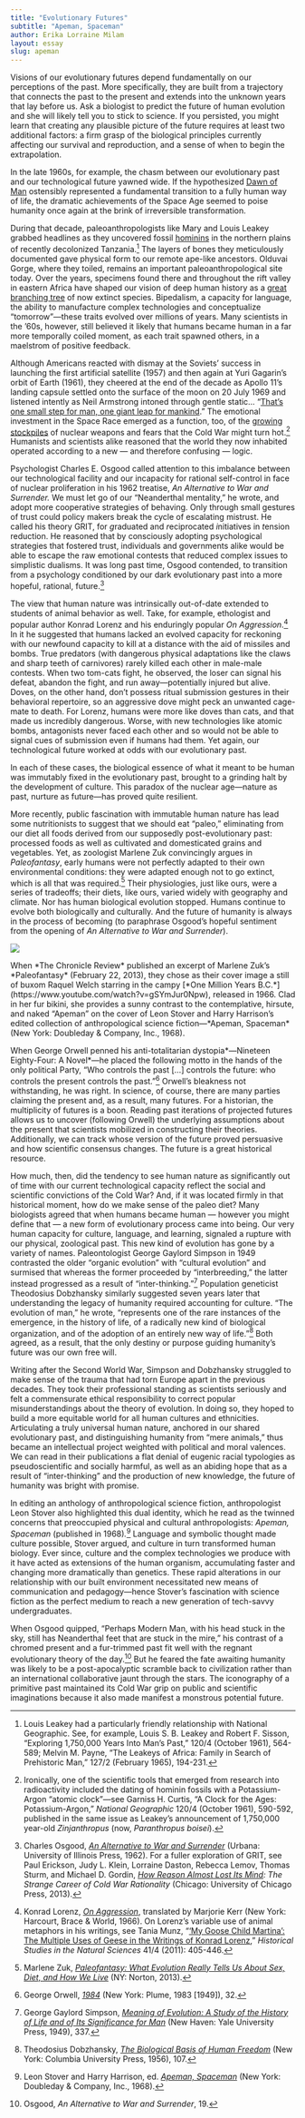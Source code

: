 ```yaml
---
title: "Evolutionary Futures"
subtitle: "Apeman, Spaceman"
author: Erika Lorraine Milam
layout: essay
slug: apeman
---
```

Visions of our evolutionary futures depend fundamentally on our
perceptions of the past. More specifically, they are built from a
trajectory that connects the past to the present and extends into the
unknown years that lay before us. Ask a biologist to predict the future
of human evolution and she will likely tell you to stick to science. If
you persisted, you might learn that creating any plausible picture of
the future requires at least two additional factors: a firm grasp of the
biological principles currently affecting our survival and reproduction,
and a sense of when to begin the extrapolation.

In the late 1960s, for example, the chasm between our evolutionary past
and our technological future yawned wide. If the hypothesized [Dawn of
Man](https://www.youtube.com/watch?v=ML1OZCHixR0) ostensibly represented
a fundamental transition to a fully human way of life, the dramatic
achievements of the Space Age seemed to poise humanity once again at the
brink of irreversible transformation.

During that decade, paleoanthropologists like Mary and Louis Leakey
grabbed headlines as they uncovered fossil
[hominins](http://www.smithsonianmag.com/science-nature/whats-in-a-name-hominid-versus-hominin-216054/)
in the northern plains of recently decolonized Tanzania.[^1] The layers
of bones they meticulously documented gave physical form to our remote
ape-like ancestors. Olduvai Gorge, where they toiled, remains an
important paleoanthropological site today. Over the years, specimens
found there and throughout the rift valley in eastern Africa have shaped
our vision of deep human history as a [great branching
tree](http://humanorigins.si.edu/evidence/human-family-tree) of now
extinct species. Bipedalism, a capacity for language, the ability to
manufacture complex technologies and conceptualize “tomorrow”—these
traits evolved over millions of years. Many scientists in the ’60s,
however, still believed it likely that humans became human in a far more
temporally coiled moment, as each trait spawned others, in a maelstrom
of positive feedback.

Although Americans reacted with dismay at the Soviets’ success in
launching the first artificial satellite (1957) and then again at Yuri
Gagarin’s orbit of Earth (1961), they cheered at the end of the decade
as Apollo 11’s landing capsule settled onto the surface of the moon on
20 July 1969 and listened intently as Neil Armstrong intoned through
gentle static… “[That’s one small step for man, one giant leap for
mankind](http://www.youtube.com/watch?v=Z9WDsgCIroE).” The emotional
investment in the Space Race emerged as a function, too, of the [growing
stockpiles](http://blog.nuclearsecrecy.com/2012/05/11/friday-image-visualizing-the-stockpile/)
of nuclear weapons and fears that the Cold War might turn hot.[^2]
Humanists and scientists alike reasoned that the world they now
inhabited operated according to a new — and therefore confusing — logic.

Psychologist Charles E. Osgood called attention to this imbalance
between our technological facility and our incapacity for rational
self-control in face of nuclear proliferation in his 1962 treatise, *An
Alternative to War and Surrender.* We must let go of our “Neanderthal
mentality,” he wrote, and adopt more cooperative strategies of behaving.
Only through small gestures of trust could policy makers break the cycle
of escalating mistrust. He called his theory GRIT, for *g*raduated and
*r*eciprocated *i*nitiatives in *t*ension reduction. He reasoned that by
consciously adopting psychological strategies that fostered trust,
individuals and governments alike would be able to escape the raw
emotional contests that reduced complex issues to simplistic dualisms.
It was long past time, Osgood contended, to transition from a psychology
conditioned by our dark evolutionary past into a more hopeful, rational,
future.[^3]

The view that human nature was intrinsically out-of-date extended to
students of animal behavior as well. Take, for example, ethologist and
popular author Konrad Lorenz and his enduringly popular *On
Aggression*.[^4] In it he suggested that humans lacked an evolved
capacity for reckoning with our newfound capacity to kill at a distance
with the aid of missiles and bombs. True predators (with dangerous
physical adaptations like the claws and sharp teeth of carnivores)
rarely killed each other in male-male contests. When two tom-cats fight,
he observed, the loser can signal his defeat, abandon the fight, and run
away—potentially injured but alive. Doves, on the other hand, don’t
possess ritual submission gestures in their behavioral repertoire, so an
aggressive dove might peck an unwanted cage-mate to death. For Lorenz,
humans were more like doves than cats, and that made us incredibly
dangerous. Worse, with new technologies like atomic bombs, antagonists
never faced each other and so would not be able to signal cues of
submission even if humans had them. Yet again, our technological future
worked at odds with our evolutionary past.

In each of these cases, the biological essence of what it meant to be
human was immutably fixed in the evolutionary past, brought to a
grinding halt by the development of culture. This paradox of the nuclear
age—nature as past, nurture as future—has proved quite resilient.

More recently, public fascination with immutable human nature has lead
some nutritionists to suggest that we should eat “paleo,” eliminating
from our diet all foods derived from our supposedly post-evolutionary
past: processed foods as well as cultivated and domesticated grains and
vegetables. Yet, as zoologist Marlene Zuk convincingly argues in
*Paleofantasy*, early humans were not perfectly adapted to their own
environmental conditions: they were adapted enough not to go extinct,
which is all that was required.[^5] Their physiologies, just like ours,
were a series of tradeoffs; their diets, like ours, varied widely with
geography and climate. Nor has human biological evolution stopped.
Humans continue to evolve both biologically and culturally. And the
future of humanity is always in the process of becoming (to paraphrase
Osgood’s hopeful sentiment from the opening of *An Alternative to War
and Surrender*).

<img src="Milam-Paleofantasy.jpg"/>

<p class="caption">
When *The Chronicle Review* published an
excerpt of Marlene Zuk’s *Paleofantasy* (February 22, 2013), they
chose as their cover image a still of buxom Raquel Welch starring in
the campy [*One Million Years
B.C.*](https://www.youtube.com/watch?v=gSYmJur0Npw), released in 1966.
Clad in her fur bikini, she provides a sunny contrast to the
contemplative, hirsute, and naked “Apeman” on the cover of Leon Stover
and Harry Harrison’s edited collection of anthropological science
fiction—*Apeman, Spaceman* (New York: Doubleday & Company, Inc.,
1968).
</p>

When George Orwell penned his anti-totalitarian dystopia*—Nineteen
Eighty-Four: A Novel*—he placed the following motto in the hands of the
only political Party, “Who controls the past […] controls the future:
who controls the present controls the past.”[^6] Orwell’s bleakness not
withstanding, he was right. In science, of course, there are many
parties claiming the present and, as a result, many futures. For a
historian, the multiplicity of futures is a boon. Reading past
iterations of projected futures allows us to uncover (following Orwell)
the underlying assumptions about the present that scientists mobilized
in constructing their theories. Additionally, we can track whose version
of the future proved persuasive and how scientific consensus changes.
The future is a great historical resource.

How much, then, did the tendency to see human nature as significantly
out of time with our current technological capacity reflect the social
and scientific convictions of the Cold War? And, if it was located
firmly in that historical moment, how do we make sense of the paleo
diet? Many biologists agreed that when humans became human — however you
might define that — a new form of evolutionary process came into being.
Our very human capacity for culture, language, and learning, signaled a
rupture with our physical, zoological past. This new kind of evolution
has gone by a variety of names. Paleontologist George Gaylord Simpson in
1949 contrasted the older “organic evolution” with “cultural evolution”
and surmised that whereas the former proceeded by “interbreeding,” the
latter instead progressed as a result of “inter-thinking.”[^7]
Population geneticist Theodosius Dobzhansky similarly suggested seven
years later that understanding the legacy of humanity required
accounting for culture. “The evolution of man,” he wrote, “represents
one of the rare instances of the emergence, in the history of life, of a
radically new kind of biological organization, and of the adoption of an
entirely new way of life.”[^8] Both agreed, as a result, that the only
destiny or purpose guiding humanity’s future was our own free will.

Writing after the Second World War, Simpson and Dobzhansky struggled to
make sense of the trauma that had torn Europe apart in the previous
decades. They took their professional standing as scientists seriously
and felt a commensurate ethical responsibility to correct popular
misunderstandings about the theory of evolution. In doing so, they hoped
to build a more equitable world for all human cultures and ethnicities.
Articulating a truly universal human nature, anchored in our shared
evolutionary past, and distinguishing humanity from “mere animals,” thus
became an intellectual project weighted with political and moral
valences. We can read in their publications a flat denial of eugenic
racial typologies as pseudoscientific and socially harmful, as well as
an abiding hope that as a result of “inter-thinking” and the production
of new knowledge, the future of humanity was bright with promise.

In editing an anthology of anthropological science fiction,
anthropologist Leon Stover also highlighted this dual identity, which he
read as the twinned concerns that preoccupied physical and cultural
anthropologists: *Apeman, Spaceman* (published in 1968)*.*[^9] Language
and symbolic thought made culture possible, Stover argued, and culture
in turn transformed human biology. Ever since, culture and the complex
technologies we produce with it have acted as extensions of the human
organism, accumulating faster and changing more dramatically than
genetics. These rapid alterations in our relationship with our built
environment necessitated new means of communication and pedagogy—hence
Stover’s fascination with science fiction as the perfect medium to reach
a new generation of tech-savvy undergraduates.

When Osgood quipped, “Perhaps Modern Man, with his head stuck in the
sky, still has Neanderthal feet that are stuck in the mire,” his
contrast of a chromed present and a fur-trimmed past fit well with the
regnant evolutionary theory of the day.[^10] But he feared the fate
awaiting humanity was likely to be a post-apocalyptic scramble back to
civilization rather than an international collaborative jaunt through
the stars. The iconography of a primitive past maintained its Cold War
grip on public and scientific imaginations because it also made manifest
a monstrous potential future.

[^1]: Louis Leakey had a particularly friendly relationship with
    National Geographic. See, for example, Louis S. B. Leakey and Robert
    F. Sisson, “Exploring 1,750,000 Years Into Man’s Past,” 120/4
    (October 1961), 564-589; Melvin M. Payne, “The Leakeys of Africa:
    Family in Search of Prehistoric Man,” 127/2 (February 1965),
    194-231.

[^2]: Ironically, one of the scientific tools that emerged from research
    into radioactivity included the dating of hominin fossils with a
    Potassium-Argon “atomic clock”—see Garniss H. Curtis, “A Clock for
    the Ages: Potassium-Argon,” *National Geographic* 120/4 (October
    1961), 590-592, published in the same issue as Leakey’s announcement
    of 1,750,000 year-old *Zinjanthropus* (now, *Paranthropus boisei*).

[^3]: Charles Osgood, [*An Alternative to War and Surrender*](http://www.worldcat.org/title/alternative-to-war-or-surrender/oclc/185922) (Urbana: University of Illinois Press,
    1962). For a fuller exploration of GRIT, see Paul Erickson, Judy L.
    Klein, Lorraine Daston, Rebecca Lemov, Thomas Sturm, and Michael D.
    Gordin, [*How Reason Almost Lost Its Mind*](http://books.google.com/books?id=-b0BAgAAQBAJ)*: The
    Strange Career of Cold War Rationality* (Chicago: University of Chicago Press, 2013).

[^4]: Konrad Lorenz, [*On Aggression*](http://books.google.com/books?id=rxSjKHkZvQ0C), translated by
    Marjorie Kerr (New York: Harcourt, Brace & World, 1966). On Lorenz’s
    variable use of animal metaphors in his writings, see Tania Munz,
    “[‘My Goose Child Martina’: The Multiple Uses of Geese in the Writings of Konrad Lorenz](http://www.jstor.org/discover/10.1525/hsns.2011.41.4.405),” *Historical Studies in the Natural Sciences* 41/4 (2011): 405-446.

[^5]: Marlene Zuk, [*Paleofantasy: What Evolution Really Tells Us About Sex, Diet, and How We Live*](http://books.google.com/books?id=OzyYc5n13scC) (NY: Norton, 2013).

[^6]: George Orwell, [*1984*](http://www.worldcat.org/title/1984-a-novel/oclc/62259482) (New York: Plume, 1983 [1949]), 32.

[^7]: George Gaylord Simpson, [*Meaning of Evolution: A Study of the History of Life and of Its Significance for Man*](http://www.worldcat.org/title/meaning-of-evolution-a-study-of-the-history-of-life-and-of-its-significance-for-man/oclc/1005731) (New Haven: Yale University Press, 1949), 337.

[^8]: Theodosius Dobzhansky, [*The Biological Basis of Human Freedom*](http://www.worldcat.org/title/biological-basis-of-human-freedom/oclc/171164) (New York: Columbia University Press, 1956), 107.

[^9]: Leon Stover and Harry Harrison, ed. [*Apeman, Spaceman*](http://www.worldcat.org/title/apeman-spaceman/oclc/15288853) (New York: Doubleday & Company, Inc., 1968).

[^10]: Osgood, *An Alternative to War and Surrender*, 19.

